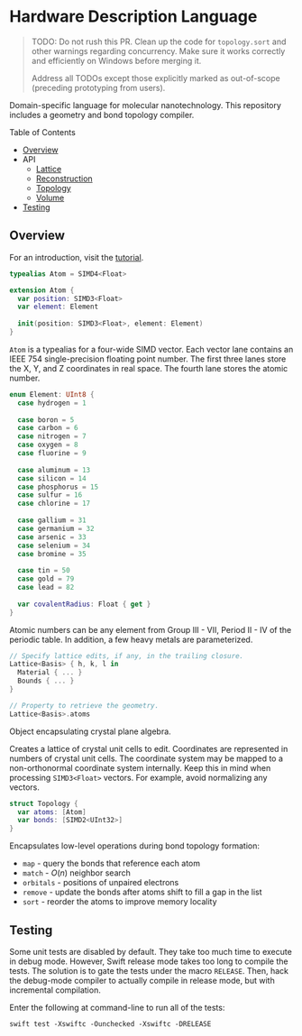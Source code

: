 # Hardware Description Language

> TODO: Do not rush this PR. Clean up the code for `topology.sort` and other warnings regarding concurrency. Make sure it works correctly and efficiently on Windows before merging it.
>
> Address all TODOs except those explicitly marked as out-of-scope (preceding prototyping from users).

Domain-specific language for molecular nanotechnology. This repository includes a geometry and bond topology compiler.

Table of Contents
- [Overview](#overview)
- API
    - [Lattice](./Documentation/API/Lattice.md)
    - [Reconstruction](./Documentation/API/Reconstruction.md)
    - [Topology](./Documentation/API/Topology.md)
    - [Volume](./Documentation/API/Volume.md)
- [Testing](#testing)

## Overview

For an introduction, visit the [tutorial](./Documentation/Tutorial/GrapheneSiliceneBilayer.md).

```swift
typealias Atom = SIMD4<Float>

extension Atom {
  var position: SIMD3<Float>
  var element: Element
  
  init(position: SIMD3<Float>, element: Element)
}
```

`Atom` is a typealias for a four-wide SIMD vector. Each vector lane contains an IEEE 754 single-precision floating point number. The first three lanes store the X, Y, and Z coordinates in real space. The fourth lane stores the atomic number.

```swift
enum Element: UInt8 {
  case hydrogen = 1
  
  case boron = 5
  case carbon = 6
  case nitrogen = 7
  case oxygen = 8
  case fluorine = 9
  
  case aluminum = 13
  case silicon = 14
  case phosphorus = 15
  case sulfur = 16
  case chlorine = 17
  
  case gallium = 31
  case germanium = 32
  case arsenic = 33
  case selenium = 34
  case bromine = 35
  
  case tin = 50
  case gold = 79
  case lead = 82
  
  var covalentRadius: Float { get }
}
```

Atomic numbers can be any element from Group III - VII, Period II - IV of the periodic table. In addition, a few heavy metals are parameterized.

```swift
// Specify lattice edits, if any, in the trailing closure.
Lattice<Basis> { h, k, l in
  Material { ... }
  Bounds { ... }
}

// Property to retrieve the geometry.
Lattice<Basis>.atoms
```

Object encapsulating crystal plane algebra.

Creates a lattice of crystal unit cells to edit. Coordinates are represented in numbers of crystal unit cells. The coordinate system may be mapped to a non-orthonormal coordinate system internally. Keep this in mind when processing `SIMD3<Float>` vectors. For example, avoid normalizing any vectors.

```swift
struct Topology {
  var atoms: [Atom]
  var bonds: [SIMD2<UInt32>]
}
```

Encapsulates low-level operations during bond topology formation:
- `map` - query the bonds that reference each atom
- `match` - $O(n)$ neighbor search
- `orbitals` - positions of unpaired electrons
- `remove` - update the bonds after atoms shift to fill a gap in the list
- `sort` - reorder the atoms to improve memory locality

## Testing

Some unit tests are disabled by default. They take too much time to execute in debug mode. However, Swift release mode takes too long to compile the tests. The solution is to gate the tests under the macro `RELEASE`. Then, hack the debug-mode compiler to actually compile in release mode, but with incremental compilation.

Enter the following at command-line to run all of the tests:

```
swift test -Xswiftc -Ounchecked -Xswiftc -DRELEASE
```
